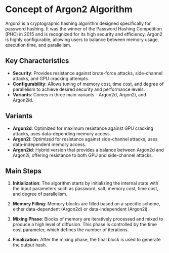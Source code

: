 # Concept of Argon2 Algorithm

Argon2 is a cryptographic hashing algorithm designed specifically for password hashing. It was the winner of the Password Hashing Competition (PHC) in 2015 and is recognized for its high security and efficiency. Argon2 is highly configurable, allowing users to balance between memory usage, execution time, and parallelism.

## Key Characteristics

- **Security**: Provides resistance against brute-force attacks, side-channel attacks, and GPU cracking attempts.
- **Configurability**: Allows tuning of memory cost, time cost, and degree of parallelism to achieve desired security and performance levels.
- **Variants**: Comes in three main variants - Argon2d, Argon2i, and Argon2id.

## Variants

- **Argon2d**: Optimized for maximum resistance against GPU cracking attacks, uses data-depending memory access.
- **Argon2i**: Optimized for resistance against side-channel attacks, uses data-independent memory access.
- **Argon2id**: Hybrid version that provides a balance between Argon2d and Argon2i, offering resistance to both GPU and side-channel attacks.

## Main Steps

1. **Initialization**: The algorithm starts by initializing the internal state with the input parameters such as password, salt, memory cost, time cost, and degree of parallelism.

2. **Memory Filling**: Memory blocks are filled based on a specific scheme, either data-dependent (Argon2d) or data-independent (Argon2i).

3. **Mixing Phase**: Blocks of memory are iteratively processed and mixed to produce a high level of diffusion. This phase is controlled by the time cost parameter, which defines the number of iterations.

4. **Finalization**: After the mixing phase, the final block is used to generate the output hash.
